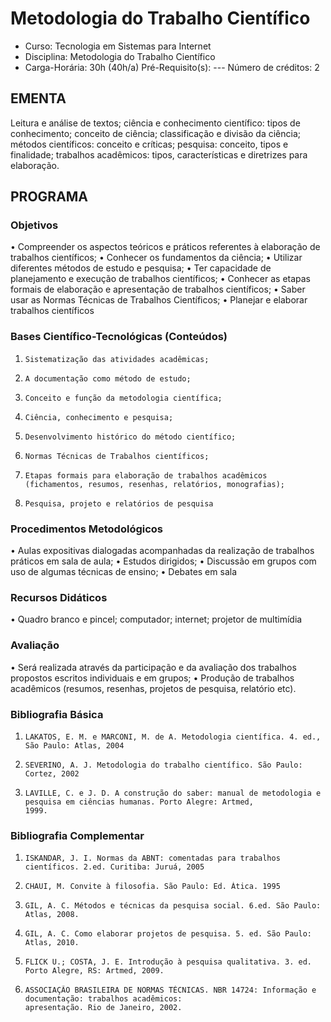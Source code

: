 # Metodologia do Trabalho Científico 

* Curso: Tecnologia em Sistemas para Internet
* Disciplina: Metodologia do Trabalho Científico                                        
* Carga-Horária: 30h (40h/a)
    Pré-Requisito(s): ---                                                                   Número de créditos: 2

## EMENTA

Leitura e análise de textos; ciência e conhecimento científico: tipos de conhecimento; conceito de ciência; classificação e
divisão da ciência; métodos científicos: conceito e críticas; pesquisa: conceito, tipos e finalidade; trabalhos acadêmicos: tipos,
características e diretrizes para elaboração.

## PROGRAMA
### Objetivos

•      Compreender os aspectos teóricos e práticos referentes à elaboração de trabalhos científicos;
•      Conhecer os fundamentos da ciência;
•      Utilizar diferentes métodos de estudo e pesquisa;
•      Ter capacidade de planejamento e execução de trabalhos científicos;
•      Conhecer as etapas formais de elaboração e apresentação de trabalhos científicos;
•      Saber usar as Normas Técnicas de Trabalhos Científicos;
•      Planejar e elaborar trabalhos científicos

### Bases Científico-Tecnológicas (Conteúdos)

1.     Sistematização das atividades acadêmicas;
2.     A documentação como método de estudo;
3.     Conceito e função da metodologia científica;
4.     Ciência, conhecimento e pesquisa;
5.     Desenvolvimento histórico do método científico;
6.     Normas Técnicas de Trabalhos científicos;
7.     Etapas formais para elaboração de trabalhos acadêmicos (fichamentos, resumos, resenhas, relatórios, monografias);
8.     Pesquisa, projeto e relatórios de pesquisa

### Procedimentos Metodológicos

•      Aulas expositivas dialogadas acompanhadas da realização de trabalhos práticos em sala de aula;
•      Estudos dirigidos;
•      Discussão em grupos com uso de algumas técnicas de ensino;
•      Debates em sala

### Recursos Didáticos

•      Quadro branco e pincel; computador; internet; projetor de multimídia

### Avaliação

•      Será realizada através da participação e da avaliação dos trabalhos propostos escritos individuais e em grupos;
•      Produção de trabalhos acadêmicos (resumos, resenhas, projetos de pesquisa, relatório etc).

### Bibliografia Básica

1.     LAKATOS, E. M. e MARCONI, M. de A. Metodologia científica. 4. ed., São Paulo: Atlas, 2004
2.     SEVERINO, A. J. Metodologia do trabalho científico. São Paulo: Cortez, 2002
3.     LAVILLE, C. e J. D. A construção do saber: manual de metodologia e pesquisa em ciências humanas. Porto Alegre: Artmed,
       1999.
### Bibliografia Complementar

1.     ISKANDAR, J. I. Normas da ABNT: comentadas para trabalhos científicos. 2.ed. Curitiba: Juruá, 2005
2.     CHAUI, M. Convite à filosofia. São Paulo: Ed. Ática. 1995
3.     GIL, A. C. Métodos e técnicas da pesquisa social. 6.ed. São Paulo: Atlas, 2008.
4.     GIL, A. C. Como elaborar projetos de pesquisa. 5. ed. São Paulo: Atlas, 2010.
5.     FLICK U.; COSTA, J. E. Introdução à pesquisa qualitativa. 3. ed. Porto Alegre, RS: Artmed, 2009.
6.     ASSOCIAÇÃO BRASILEIRA DE NORMAS TÉCNICAS. NBR 14724: Informação e documentação: trabalhos acadêmicos:
       apresentação. Rio de Janeiro, 2002.
